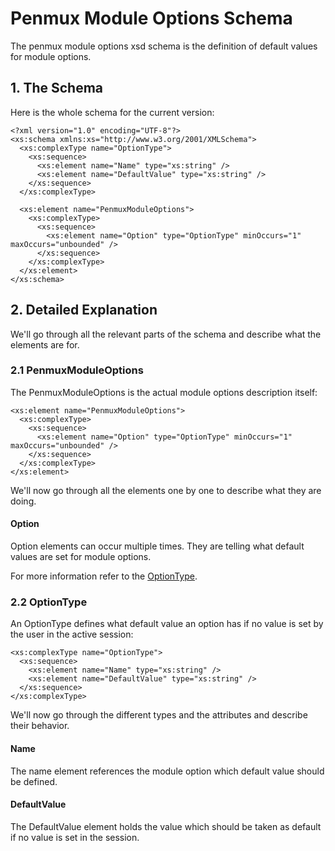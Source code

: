 # Penmux Module Options Schema

The penmux module options xsd schema is the definition of default values for module options.

## 1. The Schema

Here is the whole schema for the current version:

```
<?xml version="1.0" encoding="UTF-8"?>
<xs:schema xmlns:xs="http://www.w3.org/2001/XMLSchema">
  <xs:complexType name="OptionType">
    <xs:sequence>
      <xs:element name="Name" type="xs:string" />
      <xs:element name="DefaultValue" type="xs:string" />
    </xs:sequence>
  </xs:complexType>

  <xs:element name="PenmuxModuleOptions">
    <xs:complexType>
      <xs:sequence>
        <xs:element name="Option" type="OptionType" minOccurs="1" maxOccurs="unbounded" />
      </xs:sequence>
    </xs:complexType>
  </xs:element>
</xs:schema>
```

## 2. Detailed Explanation

We'll go through all the relevant parts of the schema and describe what the elements are for.

### 2.1 PenmuxModuleOptions

The PenmuxModuleOptions is the actual module options description itself:
```
<xs:element name="PenmuxModuleOptions">
  <xs:complexType>
    <xs:sequence>
      <xs:element name="Option" type="OptionType" minOccurs="1" maxOccurs="unbounded" />
    </xs:sequence>
  </xs:complexType>
</xs:element>
```

We'll now go through all the elements one by one to describe what they are doing.

#### Option

Option elements can occur multiple times. They are telling what default values are set for module options.

For more information refer to the [OptionType](#OptionType).

### <a name="OptionType"></a>2.2 OptionType

An OptionType defines what default value an option has if no value is set by the user in the active session:
```
<xs:complexType name="OptionType">
  <xs:sequence>
    <xs:element name="Name" type="xs:string" />
    <xs:element name="DefaultValue" type="xs:string" />
  </xs:sequence>
</xs:complexType>
```

We'll now go through the different types and the attributes and describe their behavior.

#### Name

The name element references the module option which default value should be defined.

#### DefaultValue

The DefaultValue element holds the value which should be taken as default if no value is set in the session.
